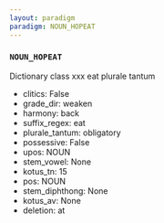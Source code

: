 ```yaml
---
layout: paradigm
paradigm: NOUN_HOPEAT
---
```

### ` NOUN_HOPEAT `

Dictionary class xxx eat plurale tantum
* clitics: False
* grade_dir: weaken
* harmony: back
* suffix_regex: eat
* plurale_tantum: obligatory
* possessive: False
* upos: NOUN
* stem_vowel: None
* kotus_tn: 15
* pos: NOUN
* stem_diphthong: None
* kotus_av: None
* deletion: at
